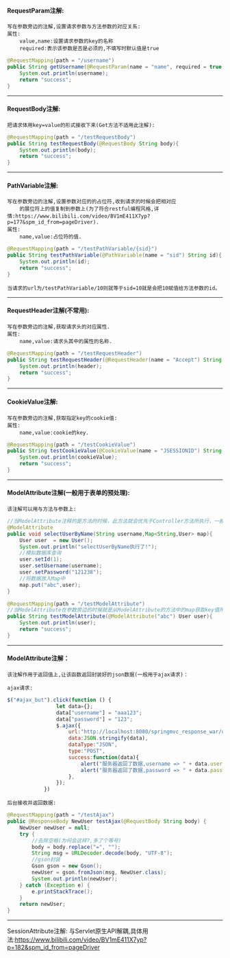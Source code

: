 #### RequestParam注解:
	写在参数旁边的注解,设置请求参数与方法参数的对应关系:
	属性:
		value,name:设置请求参数的key的名称
		required:表示该参数是否是必须的,不填写时默认值是true
```java
@RequestMapping(path = "/username")
public String getUsername(@RequestParam(name = "name", required = true) String username){
    System.out.println(username);
    return "success";
}
```

-------------------------------------------
	
#### RequestBody注解:
	把请求体用key=value的形式接收下来(Get方法不适用此注解):
```java
@RequestMapping(path = "/testRequestBody")
public String testRequestBody(@RequestBody String body){
    System.out.println(body);
    return "success";
}
```
-------------------------------------------
	
#### PathVariable注解:
	写在参数旁边的注解,设置参数对应的的占位符,收到请求的时候会把相对应
		的展位符上的值复制到参数上(为了符合restful编程风格,详情:https://www.bilibili.com/video/BV1mE411X7yp?p=177&spm_id_from=pageDriver).
	属性:
		name,value:占位符的值.
```java
@RequestMapping(path = "/testPathVariable/{sid}")
public String testPathVariable(@PathVariable(name = "sid") String id){
    System.out.println(id);
    return "success";
}
```
	当请求的url为/testPathVariable/10则就等于sid=10就是会把10赋值给方法参数的id。

-------------------------------------------
	
#### RequestHeader注解(不常用):
	写在参数旁边的注解,获取请求头的对应属性.
	属性:
		name,value:请求头其中的属性的名称.
```java
@RequestMapping(path = "/testRequestHeader")
public String testRequestHeader(@RequestHeader(name = "Accept") String header){
    System.out.println(header);
    return "success";
}
```

-------------------------------------------
	
#### CookieValue注解:
	写在参数旁边的注解,获取指定key的cookie值:
	属性:
		name,value:cookie的key.
```java
@RequestMapping(path = "/testCookieValue")
public String testCookieValue(@CookieValue(name = "JSESSIONID") String cookieValue){
    System.out.println(cookieValue);
    return "success";
}
```

-------------------------------------------
	
#### ModelAttribute注解(一般用于表单的预处理):
	该注解可以用与方法与参数上:
```java
//当ModelAttribute注释的是方法的时候，此方法就会优先于Controller方法所执行，一般用于表单提交操作的预处理(表单提交参数缺失之类的)
@ModelAttribute
public void selectUserByName(String username,Map<String,User> map){
    User user  = new User();
    System.out.println("selectUserByName执行了!");
    //模拟数据库查询
    user.setId(1);
    user.setUsername(username);
    user.setPassword("121238");
    //将数据放入Map中
    map.put("abc",user);
}

@RequestMapping(path = "/testModelAttribute")
//当ModelAttribute在参数旁边的时候就是从ModelAttribute的方法中的map获取key值所对应的值
public String testModelAttribute(@ModelAttribute("abc") User user){
    System.out.println(user);
    return "success";
}
```

-------------------------------------------
	
#### ModelAttribute注解：
	该注解作用于返回值上,让该函数返回封装好的json数据(一般用于ajax请求)：
	
	ajax请求:
```js
$("#ajax_but").click(function () {
                let data={};
                data["username"] = "aaa123";
                data["password"] = "123";
                $.ajax({
                    url:"http://localhost:8080/springmvc_response_war/user/testAjax",
                    data:JSON.stringify(data),
                    dataType:"JSON",
                    type:"POST",
                    success:function(data){
                        alert("服务器返回了数据,username => " + data.username);
                        alert("服务器返回了数据,password => " + data.password)
                    },
                });
            })
```
	后台接收并返回数据:
```java
@RequestMapping(path = "/testAjax")
public @ResponseBody NewUser testAjax(@RequestBody String body) {
    NewUser newUser = null;
    try {
        //去除空格(为何会这样?,多了个等号)
        body = body.replace("=", "");
        String msg = URLDecoder.decode(body, "UTF-8");
        //gson封装
        Gson gson = new Gson();
        newUser = gson.fromJson(msg, NewUser.class);
        System.out.println(newUser);
    } catch (Exception e) {
        e.printStackTrace();
    }
    return newUser;
}
```

-------------------------------------------
	
SessionAttribute注解:
	与Servlet原生API解耦,具体用法:https://www.bilibili.com/video/BV1mE411X7yp?p=182&spm_id_from=pageDriver